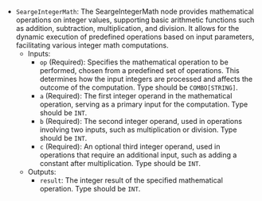 - `SeargeIntegerMath`: The SeargeIntegerMath node provides mathematical operations on integer values, supporting basic arithmetic functions such as addition, subtraction, multiplication, and division. It allows for the dynamic execution of predefined operations based on input parameters, facilitating various integer math computations.
    - Inputs:
        - `op` (Required): Specifies the mathematical operation to be performed, chosen from a predefined set of operations. This determines how the input integers are processed and affects the outcome of the computation. Type should be `COMBO[STRING]`.
        - `a` (Required): The first integer operand in the mathematical operation, serving as a primary input for the computation. Type should be `INT`.
        - `b` (Required): The second integer operand, used in operations involving two inputs, such as multiplication or division. Type should be `INT`.
        - `c` (Required): An optional third integer operand, used in operations that require an additional input, such as adding a constant after multiplication. Type should be `INT`.
    - Outputs:
        - `result`: The integer result of the specified mathematical operation. Type should be `INT`.
